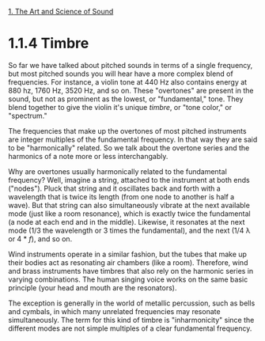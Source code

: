 <link href="../../markdown.css" rel="stylesheet"></link> 

[1. The Art and Science of Sound](1.sound.html)

# 1.1.4 Timbre

So far we have talked about pitched sounds in terms of a single frequency, but most pitched sounds you will hear have a more complex blend of frequencies. For instance, a violin tone at 440 Hz also contains  energy at 880 hz, 1760 Hz, 3520 Hz, and so on. These "overtones" are present in the sound, but not as prominent as the lowest, or "fundamental," tone. They blend together to give the violin it's unique *timbre*, or "tone color," or "spectrum."

The frequencies that make up the overtones of most pitched instruments are integer multiples of the fundamental frequency. In that way they are said to be "harmonically" related. So we talk about the overtone series and the harmonics of a note more or less interchangably.

Why are overtones usually harmonically related to the fundamental frequency? Well, imagine a string, attached to the instrument at both ends ("nodes"). Pluck that string and it oscillates back and forth with a wavelength that is twice its length (from one node to another is half a wave). But that string can also simultaneously vibrate at the next available mode (just like a room resonance), which is exactly twice the fundamental (a node at each end and in the middle). Likewise, it resonates at the next mode (1/3 the wavelength or 3 times the fundamental), and the next (1/4 λ or 4 * *f*), and so on.

Wind instruments operate in a similar fashion, but the tubes that make up their bodies act as resonating air chambers (like a room). Therefore, wind and brass instruments have timbres that also rely on the harmonic series in varying combinations. The human singing voice works on the same basic principle (your head and mouth are the resonators).

The exception is generally in the world of metallic percussion, such as bells and cymbals, in which many unrelated frequencies may resonate simultaneously. The term for this kind of timbre is "inharmonicity" since the different modes are not simple multiples of a clear fundamental frequency.

